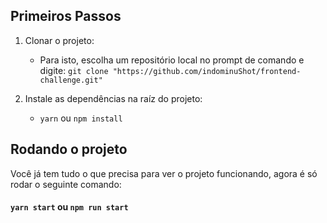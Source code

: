## Primeiros Passos

1. Clonar o projeto:
    - Para isto, escolha um repositório local no prompt de comando e digite:
     `git clone "https://github.com/indominuShot/frontend-challenge.git"`
      
      
2. Instale as dependências na raíz do projeto:
    - `yarn` ou `npm install`


## Rodando o projeto

Você já tem tudo o que precisa para ver o projeto funcionando, agora é só rodar o seguinte comando:

#### `yarn start` ou `npm run start`
